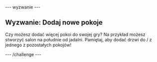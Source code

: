 \--- wyzwanie \---

## Wyzwanie: Dodaj nowe pokoje

Czy możesz dodać więcej pokoi do swojej gry? Na przykład możesz stworzyć salon na południe od jadalni. Pamiętaj, aby dodać drzwi do / z jednego z pozostałych pokojów!

\--- /challenge \---